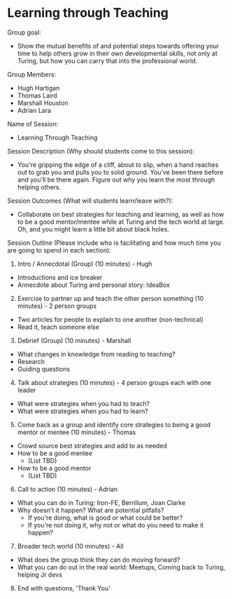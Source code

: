# Learning through Teaching

Group goal: 
  * Show the mutual benefits of and potential steps towards offering your time to help others grow in their own developmental skills, not only at Turing, but how you can carry that into the professional world.

Group Members:
  * Hugh Hartigan
  * Thomas Laird
  * Marshall Houston
  * Adrian Lara

Name of Session:
  * Learning Through Teaching

Session Description (Why should students come to this session):
  *  You're gripping the edge of a cliff, about to slip, when a hand reaches out to grab you and pulls you to solid ground. You've been there before and you'll be there again. Figure out why you learn the most through helping others.

Session Outcomes (What will students learn/leave with?):
  * Collaborate on best strategies for teaching and learning, as well as how to be a good mentor/mentee while at Turing and the tech world at large. Oh, and you might learn a little bit about black holes.

Session Outline (Please include who is facilitating and how much time you are going to spend in each section):

1. Intro / Annecdotal (Group) (10 minutes) - Hugh
  * Introductions and ice breaker
  * Annecdote about Turing and personal story: IdeaBox

2. Exercise to partner up and teach the other person something (10 minutes) - 2 person groups
  * Two articles for people to explain to one another (non-technical)
  * Read it, teach someone else

3. Debrief (Group) (10 minutes) - Marshall
  * What changes in knowledge from reading to teaching?
  * Research
  * Guiding questions

4. Talk about strategies (10 minutes) - 4 person groups each with one leader
  * What were strategies when you had to teach?
  * What were strategies when you had to learn?

5. Come back as a group and identify core strategies to being a good mentor or mentee (10 minutes) - Thomas
  * Crowd source best strategies and add to as needed
  * How to be a good mentee
    * (List TBD)
  * How to be a good mentor
    * (List TBD)

6. Call to action (10 minutes) - Adrian
  * What you can do in Turing: Iron-FE, Berrilium, Joan Clarke
  * Why doesn't it happen? What are potential pitfalls?
    * If you're doing, what is good or what could be better?
    * If you're not doing it, why not or what do you need to make it happen?
  
7. Broader tech world (10 minutes) - All
  * What does the group think they can do moving forward?
  * What you can do out in the real world: Meetups, Coming back to Turing, helping Jr devs
  
8. End with questions, 'Thank You'
